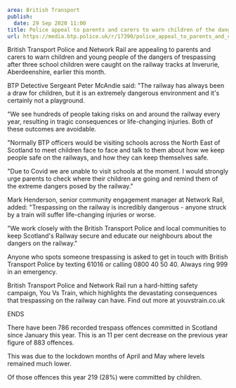 ```yaml
area: British Transport
publish:
  date: 29 Sep 2020 11:00
title: Police appeal to parents and carers to warn children of the dangers of trespassing on the railway
url: https://media.btp.police.uk/r/17390/police_appeal_to_parents_and_carers_to_warn_child
```

British Transport Police and Network Rail are appealing to parents and carers to warn children and young people of the dangers of trespassing after three school children were caught on the railway tracks at Inverurie, Aberdeenshire, earlier this month.

 BTP Detective Sergeant Peter McAndie said: "The railway has always been a draw for children, but it is an extremely dangerous environment and it's certainly not a playground.

 "We see hundreds of people taking risks on and around the railway every year, resulting in tragic consequences or life-changing injuries. Both of these outcomes are avoidable.

"Normally BTP officers would be visiting schools across the North East of Scotland to meet children face to face and talk to them about how we keep people safe on the railways, and how they can keep themselves safe.

"Due to Covid we are unable to visit schools at the moment. I would strongly urge parents to check where their children are going and remind them of the extreme dangers posed by the railway."

 Mark Henderson, senior community engagement manager at Network Rail, added: "Trespassing on the railway is incredibly dangerous - anyone struck by a train will suffer life-changing injuries or worse.

 "We work closely with the British Transport Police and local communities to keep Scotland's Railway secure and educate our neighbours about the dangers on the railway."

 Anyone who spots someone trespassing is asked to get in touch with British Transport Police by texting 61016 or calling 0800 40 50 40. Always ring 999 in an emergency.

British Transport Police and Network Rail run a hard-hitting safety campaign, You Vs Train, which highlights the devastating consequences that trespassing on the railway can have. Find out more at youvstrain.co.uk

ENDS

There have been 786 recorded trespass offences committed in Scotland since January this year. This is an 11 per cent decrease on the previous year figure of 883 offences.

This was due to the lockdown months of April and May where levels remained much lower.

Of those offences this year 219 (28%) were committed by children.
